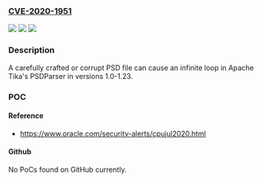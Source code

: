 ### [CVE-2020-1951](https://cve.mitre.org/cgi-bin/cvename.cgi?name=CVE-2020-1951)
![](https://img.shields.io/static/v1?label=Product&message=Apache%20Tika&color=blue)
![](https://img.shields.io/static/v1?label=Version&message=n%2Fa&color=blue)
![](https://img.shields.io/static/v1?label=Vulnerability&message=Infinite%20Loop%20(DoS)%20vulnerability%20in%20Apache%20Tika's%20PSDParser&color=brighgreen)

### Description

A carefully crafted or corrupt PSD file can cause an infinite loop in Apache Tika's PSDParser in versions 1.0-1.23.

### POC

#### Reference
- https://www.oracle.com/security-alerts/cpujul2020.html

#### Github
No PoCs found on GitHub currently.


